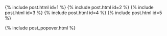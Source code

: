 ---
---
{% include post.html id=1 %}
{% include post.html id=2 %}
{% include post.html id=3 %}
{% include post.html id=4 %}
{% include post.html id=5 %}

{% include post_popover.html %}
